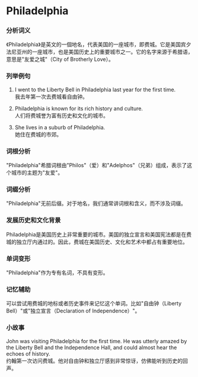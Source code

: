 # Philadelphia

### 分析词义

  

《Philadelphia》是英文的一個地名，代表美国的一座城市，即费城。它是美国宾夕法尼亚州的一座城市，也是美国历史上的重要城市之一。它的名字来源于希腊语，意思是"友爱之城"（City of Brotherly Love）。

  

### 列举例句

  

1.  I went to the Liberty Bell in Philadelphia last year for the first time.  
    我去年第一次去费城看自由钟。
    
      
    
2.  Philadelphia is known for its rich history and culture.  
    人们将费城誉为富有历史和文化的城市。
    
      
    
3.  She lives in a suburb of Philadelphia.  
    她住在费城的市郊。
    
      
    

  

### 词根分析

  

"Philadelphia"希腊词根由"Philos"（爱）和"Adelphos"（兄弟）组成，表示了这个城市的主题为"友爱"。

  

### 词缀分析

  

"Philadelphia"无前后缀。对于地名，我们通常讲词根和含义，而不涉及词缀。

  

### 发展历史和文化背景

  

Philadelphia是美国历史上非常重要的城市。美国的独立宣言和美国宪法都是在费城的独立厅内通过的。因此，费城在美国历史、文化和艺术中都占有重要地位。

  

### 单词变形

  

"Philadelphia"作为专有名词，不具有变形。

  

### 记忆辅助

  

可以尝试用费城的地标或者历史事件来记忆这个单词。比如"自由钟（Liberty Bell）"或"独立宣言（Declaration of Independence）"。

  

### 小故事

  

John was visiting Philadelphia for the first time. He was utterly amazed by the Liberty Bell and the Independence Hall, and could almost hear the echoes of history.  
约翰第一次访问费城。他对自由钟和独立厅感到非常惊讶，仿佛能听到历史的回声。
